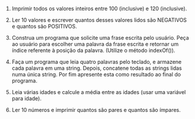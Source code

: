 1) Imprimir todos os valores inteiros entre 100 (inclusive) e 120 (inclusive). 

2) Ler 10 valores e escrever quantos desses valores lidos são NEGATIVOS e quantos são POSITIVOS. 

3) Construa um programa que solicite uma frase escrita pelo usuário. Peça ao usuário para escolher uma palavra da frase escrita e retornar um índice referente à posição da palavra. (Utilize o método indexOf()).

4) Faça um programa que leia quatro palavras pelo teclado, e armazene cada palavra em uma string. Depois, concatene todas as strings lidas numa única string. Por fim apresente esta como resultado ao final do programa. 

5) Leia várias idades e calcule a média entre as idades (usar uma variável para idade).

6) Ler 10 números e imprimir quantos são pares e quantos são ímpares.